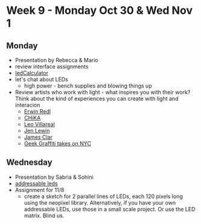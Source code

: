 # Week 9 - Monday Oct 30 & Wed Nov 1
## Monday
* Presentation by Rebecca & Mario 
* review interface assignments
* [ledCalculator](https://ledcalculator.net)
* let's chat about LEDs
  * high power - bench supplies and blowing things up
* Review artists who work with light - what inspires you with their work? Think about the kind of experiences you can create with light and interacion
  * [Erwin Redl](http://www.paramedia.net/)
  * [CHiKA](https://imagima.com/)
  * [Leo Villareal](http://villareal.net/)
  * [Jen Lewin](https://www.jenlewinstudio.com/)
  * [James Clar](https://www.jamesclar.com/)
  * [Geek Graffiti takes on NYC](https://www.wired.com/2006/04/geek-graffiti-takes-on-new-york/)

## Wednesday
* Presentation by Sabria & Sohini
* [addressable leds](leds.md)
* Assignment for 11/8
  * create a sketch for 2 parallel lines of LEDs, each 120 pixels long using the neopixel library. Alternatively, if you have your own addressable LEDs, use those in a small scale project. Or use the LED matrix. Blind us.
